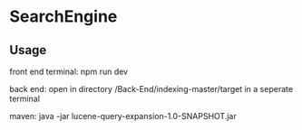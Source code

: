 # SearchEngine

## Usage

front end
terminal: npm run dev

back end:
open in directory /Back-End/indexing-master/target in a seperate terminal

maven: java -jar lucene-query-expansion-1.0-SNAPSHOT.jar

```
